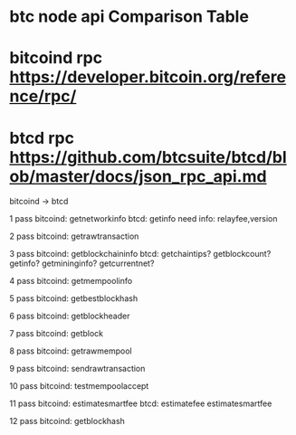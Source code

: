 # btc node api Comparison Table

# bitcoind rpc https://developer.bitcoin.org/reference/rpc/
# btcd rpc https://github.com/btcsuite/btcd/blob/master/docs/json_rpc_api.md

bitcoind -> btcd 

1 pass
bitcoind: getnetworkinfo
btcd: getinfo
need info: relayfee,version

2 pass
bitcoind: getrawtransaction

3 pass
bitcoind: getblockchaininfo
btcd: getchaintips? getblockcount? getinfo? getmininginfo? getcurrentnet?

4 pass
bitcoind: getmempoolinfo

5 pass
bitcoind: getbestblockhash

6 pass
bitcoind: getblockheader

7 pass
bitcoind: getblock

8 pass
bitcoind: getrawmempool

9 pass
bitcoind: sendrawtransaction

10 pass
bitcoind: testmempoolaccept

11 pass
bitcoind: estimatesmartfee
btcd: estimatefee   estimatesmartfee 

12 pass
bitcoind: getblockhash